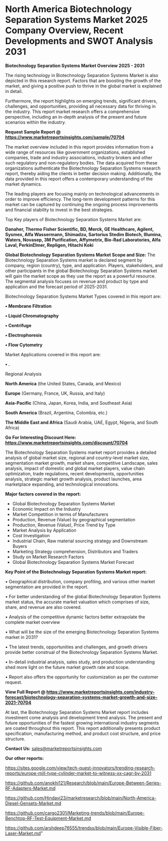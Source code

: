 # North America Biotechnology Separation Systems Market 2025 Company Overview, Recent Developments and SWOT Analysis 2031

<Strong> Biotechnology Separation Systems Market Overview 2025 - 2031</strong>

The rising technology in Biotechnology Separation Systems Market is also depicted in this research report. Factors that are boosting the growth of the market, and giving a positive push to thrive in the global market is explained in detail.

Furthermore, the report highlights on emerging trends, significant drivers, challenges, and opportunities, providing all necessary data for thriving in the industry. This report market research offers a comprehensive perspective, including an in-depth analysis of the present and future scenarios within the industry.

<strong>Request Sample Report @ <a href=https://www.marketreportsinsights.com/sample/70704>https://www.marketreportsinsights.com/sample/70704</a></strong>

The market overview included in this report provides information from a wide range of resources like government organizations, established companies, trade and industry associations, industry brokers and other such regulatory and non-regulatory bodies. The data acquired from these organizations authenticate the Biotechnology Separation Systems research report, thereby aiding the clients in better decision making. Additionally, the data provided in this report offers a contemporary understanding of the market dynamics.

The leading players are focusing mainly on technological advancements in order to improve efficiency. The long-term development patterns for this market can be captured by continuing the ongoing process improvements and financial stability to invest in the best strategies.

Top Key players of Biotechnology Separation Systems Market are:

<strong>Danaher, Thermo Fisher Scientific, BD, Merck, GE Healthcare, Agilent, Sysmex, Alfa Wassermann, Shimadzu, Sartorius Stedim Biotech, Illumina, Waters, Novasep, 3M Purification, Affymetrix, Bio-Rad Laboratories, Alfa Laval, PerkinElmer, Repligen, Hitachi Koki</strong>

<strong><b>Global Biotechnology Separation Systems Market Scope and Size:</b></strong>
The Biotechnology Separation Systems market is declared segment by company, region (country), type, and application. Players, stakeholders, and other participants in the global Biotechnology Separation Systems market will gain the market scope as they use the report as a powerful resource. The segmental analysis focuses on revenue and product by type and application and the forecast period of 2025-2031.

Biotechnology Separation Systems Market Types covered in this report are:

<strong>• Membrane Filtration

• Liquid Chromatography

• Centrifuge

• Electrophoresis

• Flow Cytometry</strong>

Market Applications covered in this report are:

<strong>• .</strong> 

Regional Analysis

<strong>North America</strong> (the United States, Canada, and Mexico)

<strong>Europe</strong> (Germany, France, UK, Russia, and Italy)

<strong>Asia-Pacific</strong> (China, Japan, Korea, India, and Southeast Asia)

<strong>South America</strong> (Brazil, Argentina, Colombia, etc.)

<strong>The Middle East and Africa</strong> (Saudi Arabia, UAE, Egypt, Nigeria, and South Africa)

<strong>Go For Interesting Discount Here: <a href=https://www.marketreportsinsights.com/discount/70704>https://www.marketreportsinsights.com/discount/70704</a></strong>

The Biotechnology Separation Systems market report provides a detailed analysis of global market size, regional and country-level market size, segmentation market growth, market share, competitive Landscape, sales analysis, impact of domestic and global market players, value chain optimization, trade regulations, recent developments, opportunities analysis, strategic market growth analysis, product launches, area marketplace expanding, and technological innovations.

<strong><b>Major factors covered in the report:</b></strong>
<ul>
  <li>Global Biotechnology Separation Systems Market </li>
  <li>Economic Impact on the Industry</li>
  <li>Market Competition in terms of Manufacturers</li>
  <li>Production, Revenue (Value) by geographical segmentation</li>
  <li>Production, Revenue (Value), Price Trend by Type</li>
  <li>Market Analysis by Application</li>
  <li>Cost Investigation</li>
  <li>Industrial Chain, Raw material sourcing strategy and Downstream Buyers</li>
  <li>Marketing Strategy comprehension, Distributors and Traders</li>
  <li>Study on Market Research Factors</li>
  <li>Global Biotechnology Separation Systems Market Forecast</li>
</ul>

<strong><b>Key Point of the Biotechnology Separation Systems Market report:</b></strong>

• Geographical distribution, company profiling, and various other market segmentation are provided in the report.

• For better understanding of the global Biotechnology Separation Systems market status, the accurate market valuation which comprises of size, share, and revenue are also covered.

• Analysis of the competitive dynamic factors better extrapolate the complete market overview

• What will be the size of the emerging Biotechnology Separation Systems market in 2031?

• The latest trends, opportunities and challenges, and growth drivers provide better construal of the Biotechnology Separation Systems Market.

• In-detail industrial analysis, sales study, and production understanding shed more light on the future market growth rate and scope.

• Report also offers the opportunity for customization as per the customer request.

<strong><b>View Full Report @ <a href=https://www.marketreportsinsights.com/industry-forecast/biotechnology-separation-systems-market-growth-and-size-2021-70704>https://www.marketreportsinsights.com/industry-forecast/biotechnology-separation-systems-market-growth-and-size-2021-70704</a></b></strong>


At last, the Biotechnology Separation Systems Market report includes investment come analysis and development trend analysis. The present and future opportunities of the fastest growing international industry segments are coated throughout this report. This report additionally presents product specification, manufacturing method, and product cost structure, and price structure.

<strong>Contact Us:</strong>
sales@marketreportsinsights.com

<strong>Our other reports:</strong>

<a href=https://sites.google.com/view/tech-quest-innovators/trending-research-reports/europe-mill-type-cylinder-market-to-witness-xx-cagr-by-2031>https://sites.google.com/view/tech-quest-innovators/trending-research-reports/europe-mill-type-cylinder-market-to-witness-xx-cagr-by-2031</a>

<a href=https://github.com/anokhi121/Research/blob/main/Europe-Between-Series-RF-Adapters-Market.md>https://github.com/anokhi121/Research/blob/main/Europe-Between-Series-RF-Adapters-Market.md</a>

<a href=https://github.com/Hindavi23/marketresearch/blob/main/North-America-Diesel-Gensets-Market.md>https://github.com/Hindavi23/marketresearch/blob/main/North-America-Diesel-Gensets-Market.md</a>

<a href=https://github.com/cargo2301/Marketing-trends/blob/main/Europe-Benchtop-RF-Test-Equipment-Market.md>https://github.com/cargo2301/Marketing-trends/blob/main/Europe-Benchtop-RF-Test-Equipment-Market.md</a>

<a href=https://github.com/arshdeep76555/trendss/blob/main/Europe-Visible-Fiber-Laser-Market.md>https://github.com/arshdeep76555/trendss/blob/main/Europe-Visible-Fiber-Laser-Market.md</a>"
